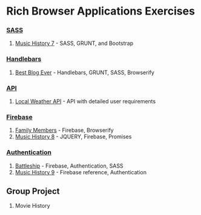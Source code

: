 # Rich Browser Applications Exercises

### [SASS](../resources/RBA_MEDIA_QUERIES.md)
1. [Music History 7](RBA_SASS_MUSIC_HISTORY_07.md) - SASS, GRUNT, and Bootstrap


### [Handlebars](../resources/RBA_HANDLEBARS.md)
1. [Best Blog Ever](RBA_HANDLEBARS_BLOG.md) - Handlebars, GRUNT, SASS, Browserify


### [API](../resources/RBA_API_CONCEPTS.md)
1. [Local Weather API](RBA_API_WEATHER_APP.md) - API with detailed user requirements


### [Firebase](../resources/RBA_FIREBASE_CONCEPTS.md)
1. [Family Members](RBA_FAMILY_MEMBERS.md) - Firebase, Browserify
1. [Music History 8](RBA_MUSIC_HISTORY_08.md) - JQUERY, Firebase, Promises


### [Authentication](../resources/RBA_AUTHENTICATION.md)
1. [Battleship](RBA_BATTLESHIP.md) - Firebase, Authentication, SASS
1. [Music History 9](RBA_MUSIC_HISTORY_09.md) - Firebase reference, Authentication


## Group Project
1. Movie History
